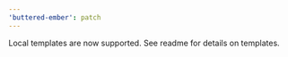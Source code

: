 ```yaml
---
'buttered-ember': patch
---
```


Local templates are now supported. See readme for details on templates.
